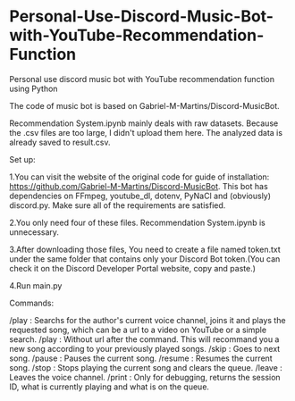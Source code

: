 # Personal-Use-Discord-Music-Bot-with-YouTube-Recommendation-Function

Personal use discord music bot with YouTube recommendation function using Python

The code of music bot is based on Gabriel-M-Martins/Discord-MusicBot.

Recommendation System.ipynb mainly deals with raw datasets. Because the .csv files are too large, I didn't upload them here. The analyzed data is already saved to result.csv.

Set up:

1.You can visit the website of the original code for guide of installation: https://github.com/Gabriel-M-Martins/Discord-MusicBot. This bot has dependencies on FFmpeg, youtube_dl, dotenv, PyNaCl and (obviously) discord.py. Make sure all of the requirements are satisfied.

2.You only need four of these files. Recommendation System.ipynb is unnecessary.

3.After downloading those files, You need to create a file named token.txt under the same folder that contains only your Discord Bot token.(You can check it on the Discord Developer Portal website, copy and paste.)

4.Run main.py

Commands:

/play : Searchs for the author's current voice channel, joins it and plays the requested song, which can be a url to a video on YouTube or a simple search.
/play : Without url after the command. This will recommand you a new song according to your previously played songs.
/skip : Goes to next song.
/pause : Pauses the current song.
/resume : Resumes the current song.
/stop : Stops playing the current song and clears the queue.
/leave : Leaves the voice channel.
/print : Only for debugging, returns the session ID, what is currently playing and what is on the queue.

